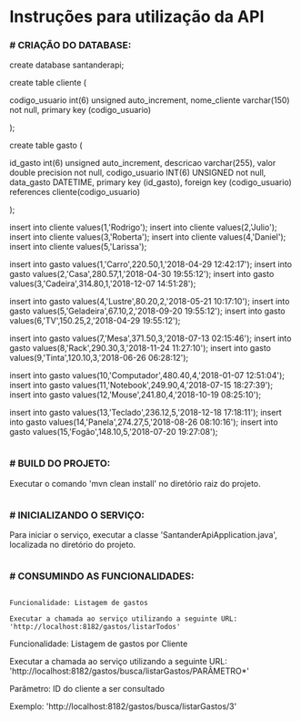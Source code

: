 ﻿# Instruções para utilização da API

### # CRIAÇÃO DO DATABASE:

create database santanderapi;

create table cliente (

codigo_usuario int(6) unsigned auto_increment, 
nome_cliente varchar(150) not null, 
primary key (codigo_usuario)

);

create table gasto (

id_gasto int(6) unsigned auto_increment, 
descricao varchar(255), 
valor double precision not null, 
codigo_usuario INT(6) UNSIGNED not null,
data_gasto DATETIME, 
primary key (id_gasto),
foreign key (codigo_usuario) references cliente(codigo_usuario)

);

insert into cliente values(1,'Rodrigo');
insert into cliente values(2,'Julio');
insert into cliente values(3,'Roberta');
insert into cliente values(4,'Daniel');
insert into cliente values(5,'Larissa');

insert into gasto values(1,'Carro',220.50,1,'2018-04-29 12:42:17');
insert into gasto values(2,'Casa',280.57,1,'2018-04-30 19:55:12');
insert into gasto values(3,'Cadeira',314.80,1,'2018-12-07 14:51:28');

insert into gasto values(4,'Lustre',80.20,2,'2018-05-21 10:17:10');
insert into gasto values(5,'Geladeira',67.10,2,'2018-09-20 19:55:12');
insert into gasto values(6,'TV',150.25,2,'2018-04-29 19:55:12');

insert into gasto values(7,'Mesa',371.50,3,'2018-07-13 02:15:46');
insert into gasto values(8,'Rack',290.30,3,'2018-11-24 11:27:10');
insert into gasto values(9,'Tinta',120.10,3,'2018-06-26 06:28:12');

insert into gasto values(10,'Computador',480.40,4,'2018-01-07 12:51:04');
insert into gasto values(11,'Notebook',249.90,4,'2018-07-15 18:27:39');
insert into gasto values(12,'Mouse',241.80,4,'2018-10-19 08:25:10');

insert into gasto values(13,'Teclado',236.12,5,'2018-12-18 17:18:11');
insert into gasto values(14,'Panela',274.27,5,'2018-08-26 08:10:16');
insert into gasto values(15,'Fogão',148.10,5,'2018-07-20 19:27:08');

```
```

### # BUILD DO PROJETO:

Executar o comando 'mvn clean install' no diretório raiz do projeto.

```
```

### # INICIALIZANDO O SERVIÇO:

Para iniciar o serviço, executar a classe 'SantanderApiApplication.java', localizada no diretório do projeto.

```
```

### # CONSUMINDO AS FUNCIONALIDADES:

```

Funcionalidade: Listagem de gastos

Executar a chamada ao serviço utilizando a seguinte URL: 'http://localhost:8182/gastos/listarTodos'

```

Funcionalidade: Listagem de gastos por Cliente

Executar a chamada ao serviço utilizando a seguinte URL: 'http://localhost:8182/gastos/busca/listarGastos/PARÂMETRO*'

Parâmetro: ID do cliente a ser consultado

Exemplo: 'http://localhost:8182/gastos/busca/listarGastos/3'
